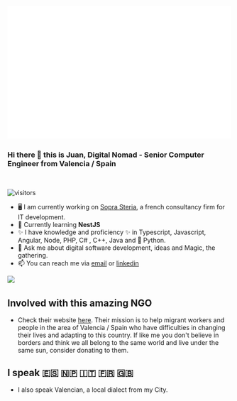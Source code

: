 <a href="https://www.hamrodev.com/en/juan"><img src="headerjuan.svg" width="600" height="300" alt="Juan is what you get"></a>
### Hi there 👋 this is Juan, Digital Nomad - Senior Computer Engineer from Valencia / Spain
<br>

![visitors](https://page-views.glitch.me/badge?page_id=troindx)

- 🖥️ I am currently working on <a href="https://www.soprasteria.com/">Sopra Steria</a>, a french consultancy firm for IT development.
- 🌱 Currently learning <b>NestJS</b>
- ✨ I have knowledge and proficiency ✨ in Typescript, Javascript, Angular, Node, PHP, C# , C++, Java and 🐍 Python.
- 💬 Ask me about digital software development, ideas and Magic, the gathering.
- 📫 You can reach me via <a href="mailto:juan@hamrodev.com">email</a> or <a href="https://www.linkedin.com/in/jvilarsanchis/">linkedin</a>

<img height="180em" src="https://github-readme-stats.vercel.app/api?username=troindx&show_icons=true&hide_border=true&&count_private=true&include_all_commits=true" />

## Involved with this amazing NGO
- Check their website <a href="https://www.jarit.org">here</a>. Their mission is to help migrant workers and people in the area of Valencia / Spain who have difficulties in changing their lives and adapting to this country. If like me you don't believe in borders and think we all belong to the same world and live under the same sun, consider donating to them.

## I speak 🇪🇸 🇳🇵 🇮🇹 🇫🇷 🇬🇧
- I also speak Valencian, a local dialect from my City.

